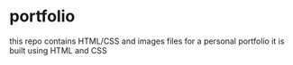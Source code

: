 # portfolio
this repo contains HTML/CSS and images files for a personal portfolio
it is built using HTML and CSS
